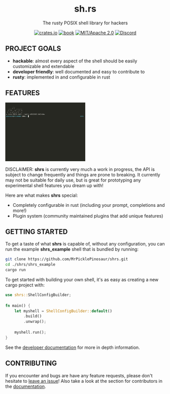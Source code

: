 
<div align="center">

# sh.rs

The rusty POSIX shell library for hackers

[![crates.io](https://img.shields.io/crates/v/shrs.svg)](#)
[![book](https://img.shields.io/badge/book-website-orange)](https://mrpicklepinosaur.github.io/shrs/docs/getting-started/introduction/)
[![MIT/Apache 2.0](https://img.shields.io/badge/license-MIT%2FApache-blue.svg)](#)
[![Discord](https://img.shields.io/discord/1109393362626297856?label=&logo=discord&logoColor=ffffff&color=7389D8&labelColor=6A7EC2)](https://discord.gg/XYeMseQrbM)

</div>

## PROJECT GOALS

- **hackable**: almost every aspect of the shell should be easily customizable and extendable
- **developer friendly**: well documented and easy to contribute to
- **rusty**: implemented in and configurable in rust

## FEATURES

<img width=50% src="media/demo.gif"/>

DISCLAIMER: **shrs** is currently very much a work in progress, the API is subject to change frequently and things are prone to breaking. It currently may not be suitable for daily use, but is great for prototyping any experimental shell features you dream up with!

Here are what makes **shrs** special:
- Completely configurable in rust (including your prompt, completions and more!)
- Plugin system (community maintained plugins that add unique features)

## GETTING STARTED

To get a taste of what **shrs** is capable of, without any configuration, you can run the example **shrs_example** shell that is bundled by running:
```sh
git clone https://github.com/MrPicklePinosaur/shrs.git
cd ./shrs/shrs_example
cargo run
```

To get started with building your own shell, it's as easy as creating a new cargo project with:
```rust
use shrs::ShellConfigBuilder;

fn main() {
    let myshell = ShellConfigBuilder::default()
        .build()
        .unwrap();

    myshell.run();
}
```

See the [developer documentation](mrpicklepinosaur.github.io/shrs/docs/getting-started/introduction/) for more in depth information.

## CONTRIBUTING

If you encounter and bugs are have any feature requests, please don't hesitate to [leave an issue](https://github.com/MrPicklePinosaur/shrs/issues)! Also take a look at the section for contributors in the [documentation](https://mrpicklepinosaur.github.io/shrs/docs/contributing/how-to-contribute/).


